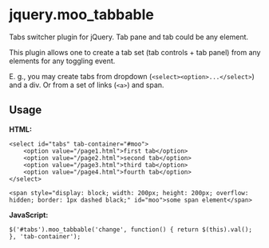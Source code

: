 # jquery.moo_tabbable

Tabs switcher plugin for jQuery. Tab pane and tab could be any element.

This plugin allows one to create a tab set (tab controls + tab panel) from any elements for any toggling event.

E. g., you may create tabs from dropdown (`<select><option>...</select>`) and a div. Or from a set of links (`<a>`) and
span.

## Usage

**HTML:**

    <select id="tabs" tab-container="#moo">
        <option value="/page1.html">first tab</option>
        <option value="/page2.html">second tab</option>
        <option value="/page3.html">third tab</option>
        <option value="/page4.html">fourth tab</option>
    </select>

    <span style="display: block; width: 200px; height: 200px; overflow: hidden; border: 1px dashed black;" id="moo">some span element</span>

**JavaScript:**

    $('#tabs').moo_tabbable('change', function() { return $(this).val(); }, 'tab-container');

